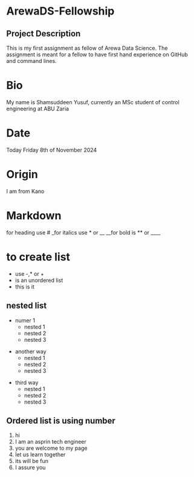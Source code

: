 # ArewaDS-Fellowship

## Project Description

This is my first assignment as fellow of Arewa Data Science. The assignment is meant for a fellow to have first hand experience on GitHub and command lines.

# Bio
My name is Shamsuddeen Yusuf, currently an MSc student of control engineering at ABU Zaria

# Date

Today Friday 8th of November 2024

# Origin

I am from Kano

# Markdown
for heading use #
_for italics use * or __
__for bold is ** or ____

# to create list
- use -,* or +
- is an unordered list
- this is it

## nested list
- numer 1
  - nested 1
  - nested 2
  - nested 3
* another way
  * nested 1
  * nested 2
  * nested 3
+ third way
  + nested 1
  + nested 2
  + nested 3

## Ordered list is using number
1. hi
2. I am an asprin tech engineer
3. you are welcome to my page
4. let us learn together
5. its will be fun
6. I assure you

